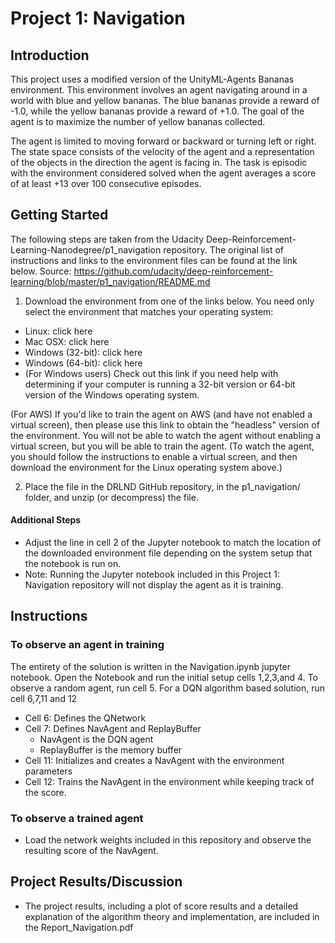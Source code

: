 # Project 1: Navigation
## Introduction
This project uses a modified version of the UnityML-Agents Bananas environment. This environment involves an agent navigating around
in a world with blue and yellow bananas. The blue bananas provide a reward of -1.0, while the yellow bananas provide a reward of +1.0. 
The goal of the agent is to maximize the number of yellow bananas collected. 

The agent is limited to moving forward or backward or turning left or right. The state space
consists of the velocity of the agent and a representation of the objects in the direction the agent is
facing in. The task is episodic with the environment considered solved when the agent averages a
score of at least +13 over 100 consecutive episodes.

## Getting Started

The following steps are taken from the Udacity Deep-Reinforcement-Learning-Nanodegree/p1_navigation repository. 
The original list of instructions and links to the environment files  can be found at the link below.
Source: https://github.com/udacity/deep-reinforcement-learning/blob/master/p1_navigation/README.md
 1. Download the environment from one of the links below. You need only select the environment that matches your operating system:

   * Linux: click here
   * Mac OSX: click here
   * Windows (32-bit): click here
   * Windows (64-bit): click here
   * (For Windows users) Check out this link if you need help with determining if your computer is running a 32-bit version or 64-bit    version of the Windows operating system.

(For AWS) If you'd like to train the agent on AWS (and have not enabled a virtual screen), then please use this link to obtain the "headless" version of the environment. You will not be able to watch the agent without enabling a virtual screen, but you will be able to train the agent. (To watch the agent, you should follow the instructions to enable a virtual screen, and then download the environment for the Linux operating system above.)

 2. Place the file in the DRLND GitHub repository, in the p1_navigation/ folder, and unzip (or decompress) the file.

#### Additional Steps
* Adjust the line in cell 2 of the Jupyter notebook to match the location of the downloaded environment file depending on the system    setup that the notebook is run on.
* Note: Running the Jupyter notebook included in this Project 1: Navigation repository will not display the agent as it is training.

## Instructions
### To observe an agent in training
 The entirety of the solution is written in the Navigation.ipynb jupyter notebook. 
 Open the Notebook and run the initial setup cells 1,2,3,and 4.
 To observe a random agent, run cell 5.
 For a DQN algorithm based solution, run cell 6,7,11 and 12
 * Cell 6: Defines the QNetwork
 * Cell 7: Defines NavAgent and ReplayBuffer
      * NavAgent is the DQN agent 
      * ReplayBuffer is the memory buffer
 * Cell 11: Initializes and creates a NavAgent with the environment parameters
 * Cell 12: Trains the NavAgent in the environment while keeping track of the score.
 
 ### To observe a trained agent
 * Load the network weights included in this repository and observe the resulting score of the NavAgent. 
 
 ## Project Results/Discussion
 * The project results, including a plot of score results and a detailed explanation of the algorithm theory and implementation, are included in the Report_Navigation.pdf
